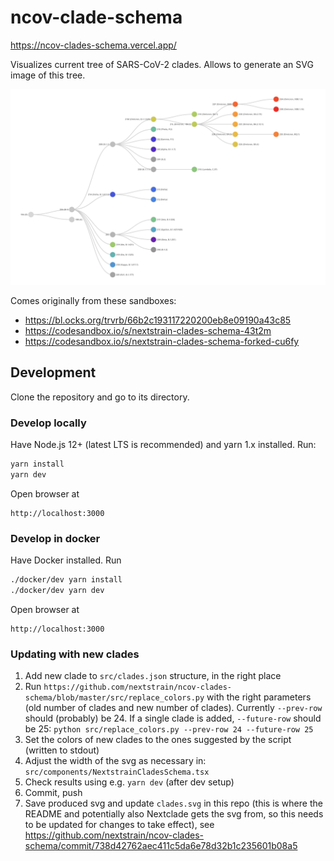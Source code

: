 # ncov-clade-schema

https://ncov-clades-schema.vercel.app/

Visualizes current tree of SARS-CoV-2 clades. Allows to generate an SVG image of this tree.

<p align="center">
<a href="https://raw.githubusercontent.com/nextstrain/ncov-clades-schema/master/clades.svg" target="_blank" rel="noopener noreferrer">
  <img width="1000" alt="Tree of Nextstrain clades" src="clades.svg"/>
</a>
</p>

Comes originally from these sandboxes:

 - https://bl.ocks.org/trvrb/66b2c193117220200eb8e09190a43c85
 - https://codesandbox.io/s/nextstrain-clades-schema-43t2m
 - https://codesandbox.io/s/nextstrain-clades-schema-forked-cu6fy


## Development

Clone the repository and go to its directory.

### Develop locally

Have Node.js 12+ (latest LTS is recommended) and yarn 1.x installed. Run:

```bash
yarn install
yarn dev
```

Open browser at 

```
http://localhost:3000
```


### Develop in docker

Have Docker installed. Run

```bash
./docker/dev yarn install
./docker/dev yarn dev
```

Open browser at 

```
http://localhost:3000
```

### Updating with new clades

1. Add new clade to `src/clades.json` structure, in the right place
2. Run `https://github.com/nextstrain/ncov-clades-schema/blob/master/src/replace_colors.py` with the right parameters (old number of clades and new number of clades). Currently `--prev-row` should (probably) be 24. If a single clade is added, `--future-row` should be 25: `python src/replace_colors.py --prev-row 24 --future-row 25`
3. Set the colors of new clades to the ones suggested by the script (written to stdout)
4. Adjust the width of the svg as necessary in: `src/components/NextstrainCladesSchema.tsx`
5. Check results using e.g. `yarn dev` (after dev setup)
6. Commit, push
7. Save produced svg and update `clades.svg` in this repo (this is where the README and potentially also Nextclade gets the svg from, so this needs to be updated for changes to take effect), see https://github.com/nextstrain/ncov-clades-schema/commit/738d42762aec411c5da6e78d32b1c235601b08a5
